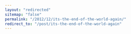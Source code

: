 ```yaml
---
layout: "redirected"
sitemap: "false"
permalink: "/2012/12/its-the-end-of-the-world-again/"
redirect_to: "/post/its-the-end-of-the-world-again"
---
```




